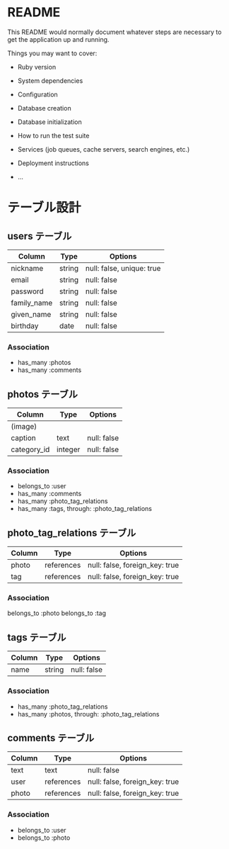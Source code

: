 # README

This README would normally document whatever steps are necessary to get the
application up and running.

Things you may want to cover:

* Ruby version

* System dependencies

* Configuration

* Database creation

* Database initialization

* How to run the test suite

* Services (job queues, cache servers, search engines, etc.)

* Deployment instructions

* ...

# テーブル設計

## users テーブル

| Column      | Type   | Options                   |
| ------------| ------ | ------------------------- |
| nickname    | string | null: false, unique: true |
| email       | string | null: false               |
| password    | string | null: false               |
| family_name | string | null: false               |
| given_name  | string | null: false               |
| birthday    | date   | null: false               |

### Association

- has_many :photos
- has_many :comments

## photos テーブル

| Column      | Type    | Options     |
| ------------| ------- | ----------- |
| (image)     |         |             |
| caption     | text    | null: false |
| category_id | integer | null: false |

### Association

- belongs_to :user
- has_many :comments
- has_many :photo_tag_relations
- has_many :tags, through: :photo_tag_relations

## photo_tag_relations テーブル

| Column | Type       | Options                        |
| -------| ---------- | ------------------------------ |
| photo  | references | null: false, foreign_key: true |
| tag    | references | null: false, foreign_key: true |

### Association

belongs_to :photo
belongs_to :tag

## tags テーブル

| Column | Type   | Options     |
| -------| ------ | ----------- |
| name   | string | null: false |

 ### Association

- has_many :photo_tag_relations
- has_many :photos, through: :photo_tag_relations

## comments テーブル
| Column | Type       | Options                        |
| -------| ---------- | ------------------------------ |
| text   | text       | null: false                    |
| user   | references | null: false, foreign_key: true |
| photo  | references | null: false, foreign_key: true |

### Association

- belongs_to :user
- belongs_to :photo